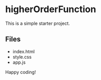 # higherOrderFunction

This is a simple starter project.

## Files
- index.html
- style.css
- app.js

Happy coding!

